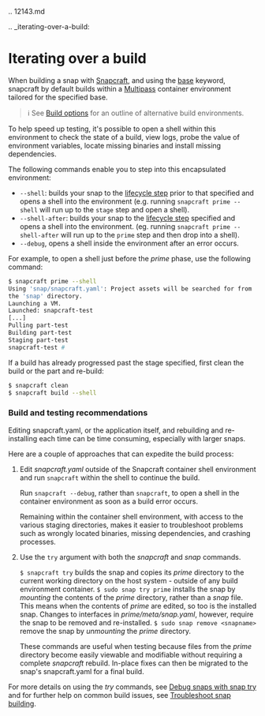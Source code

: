 .. 12143.md

.. _iterating-over-a-build:

# Iterating over a build

When building a snap with [Snapcraft](snapcraft-overview.md), and using the [base](base-snaps.md) keyword, snapcraft by default builds within a [Multipass](https://multipass.run/) container environment tailored for the specified base.

> ℹ See [Build options](build-options.md) for an outline of alternative build environments.

To help speed up testing, it's possible to open a shell within this environment to check the state of a build, view logs, probe the value of environment variables, locate missing binaries and install missing dependencies.

The following commands enable you to step into this encapsulated environment:
-   `--shell`: builds your snap to the [lifecycle step](parts-lifecycle.md#iterating-over-a-build-heading--steps) prior to that specified and opens a shell into the environment (e.g. running `snapcraft prime --shell` will run up to the `stage` step and open a shell).
-   `--shell-after`: builds your snap to the [lifecycle step](parts-lifecycle.md#iterating-over-a-build-heading--steps) specified and opens a shell into the environment. (eg. running `snapcraft prime --shell-after` will run up to the `prime` step and then drop into a shell).
-   `--debug`, opens a shell inside the environment after an error occurs.

For example, to open a shell just before the *prime* phase, use the following command:

```bash
$ snapcraft prime --shell
Using 'snap/snapcraft.yaml': Project assets will be searched for from
the 'snap' directory.
Launching a VM.
Launched: snapcraft-test
[...]
Pulling part-test
Building part-test
Staging part-test
snapcraft-test #
```

If a build has already progressed past the stage specified, first clean the build or the part and re-build:

```bash
$ snapcraft clean
$ snapcraft build --shell
```
### Build and testing recommendations

Editing snapcraft.yaml, or the application itself, and rebuilding and re-installing each time can be time consuming, especially with larger snaps.

Here are a couple of approaches that can expedite the build process:

1) Edit *snapcraft.yaml* outside of the Snapcraft container shell environment and run `snapcraft` within the shell to continue the build.

   Run `snapcraft --debug`, rather than `snapcraft`, to  open a shell in the container environment as soon as a build error occurs.

    Remaining within the container shell environment, with access to the various staging directories, makes it easier to troubleshoot problems such as wrongly located binaries, missing dependencies, and crashing processes.

1) Use the `try` argument with both the *snapcraft* and *snap* commands.

    `$ snapcraft try`
   builds the snap and copies its *prime* directory to the current working  directory on the host system - outside of any build environment container.
    `$ sudo snap try prime`
   installs the snap by *mounting* the contents of the *prime* directory, rather than a *snap* file. This means when the contents of *prime* are edited, so too is the installed snap. Changes to interfaces in _prime/meta/snap.yaml_, however, require the snap to be removed and re-installed.
    `$ sudo snap remove <snapname>`
     remove the snap by *unmounting* the *prime* directory.

      These commands are useful when testing because files from the *prime* directory become easily viewable and modifiable without requiring a complete *snapcraft* rebuild. In-place fixes can then be migrated to the snap's snapcraft.yaml for a final build.

For more details on using the _try_ commands, see [Debug snaps with snap try](debug-snaps-with-snap-try.md) and for further help on common build issues, see [Troubleshoot snap building](troubleshoot-snap-building.md).